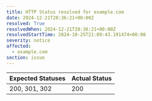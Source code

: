 ```yaml
---
title: HTTP Status resolved for example.com
date: 2024-12-21T20:36:21+00:00Z
resolved: True
resolvedWhen: 2024-12-21T20:36:21+00:00Z
resolvedStartTime: 2024-10-25T21:09:43.191474+00:00
severity: notice
affected:
  - example.com
section: issue
---
```


| Expected Statuses | Actual Status  |
|-------------------|----------------|
| 200, 301, 302 | 200 |
